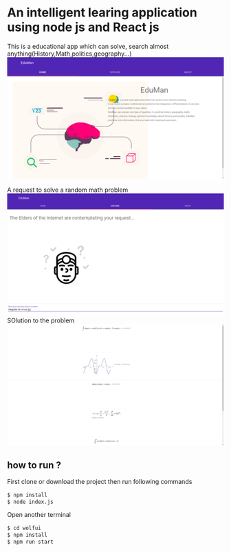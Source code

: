# An intelligent learing application using node js and React js 

This is a educational app which can solve, search almost anything(History,Math,politics,geography...)
![Image description](./screenshorts/home.png)

A request to solve a random math problem 
![Image description](./screenshorts/query.png)
SOlution to the problem
![Image description](./screenshorts/res.png)

## how to run ?
First clone or download the project then run following commands 
```
$ npm install
$ node index.js
```
Open another terminal 
```
$ cd wolfui
$ npm install
$ npm run start
```
